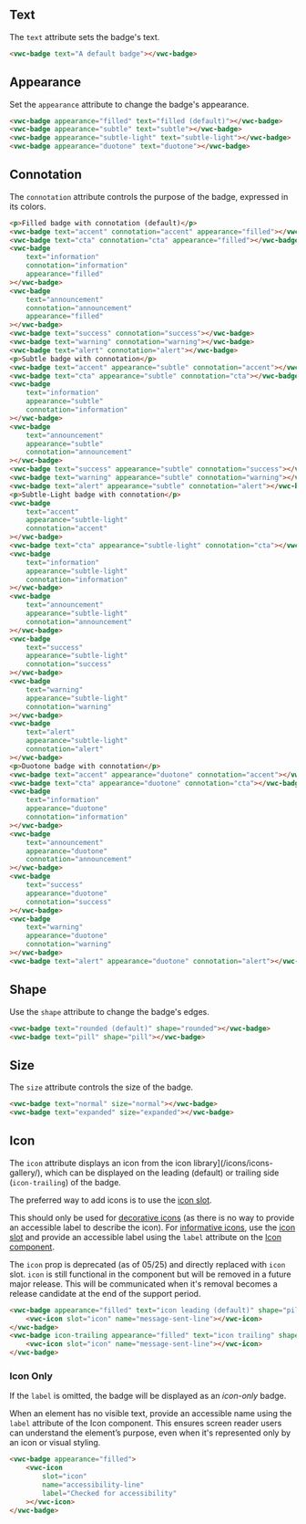 ## Text

The `text` attribute sets the badge's text.

```html preview
<vwc-badge text="A default badge"></vwc-badge>
```

## Appearance

Set the `appearance` attribute to change the badge's appearance.

```html preview
<vwc-badge appearance="filled" text="filled (default)"></vwc-badge>
<vwc-badge appearance="subtle" text="subtle"></vwc-badge>
<vwc-badge appearance="subtle-light" text="subtle-light"></vwc-badge>
<vwc-badge appearance="duotone" text="duotone"></vwc-badge>
```

## Connotation

The `connotation` attribute controls the purpose of the badge, expressed in its colors.

```html preview
<p>Filled badge with connotation (default)</p>
<vwc-badge text="accent" connotation="accent" appearance="filled"></vwc-badge>
<vwc-badge text="cta" connotation="cta" appearance="filled"></vwc-badge>
<vwc-badge
	text="information"
	connotation="information"
	appearance="filled"
></vwc-badge>
<vwc-badge
	text="announcement"
	connotation="announcement"
	appearance="filled"
></vwc-badge>
<vwc-badge text="success" connotation="success"></vwc-badge>
<vwc-badge text="warning" connotation="warning"></vwc-badge>
<vwc-badge text="alert" connotation="alert"></vwc-badge>
<p>Subtle badge with connotation</p>
<vwc-badge text="accent" appearance="subtle" connotation="accent"></vwc-badge>
<vwc-badge text="cta" appearance="subtle" connotation="cta"></vwc-badge>
<vwc-badge
	text="information"
	appearance="subtle"
	connotation="information"
></vwc-badge>
<vwc-badge
	text="announcement"
	appearance="subtle"
	connotation="announcement"
></vwc-badge>
<vwc-badge text="success" appearance="subtle" connotation="success"></vwc-badge>
<vwc-badge text="warning" appearance="subtle" connotation="warning"></vwc-badge>
<vwc-badge text="alert" appearance="subtle" connotation="alert"></vwc-badge>
<p>Subtle-Light badge with connotation</p>
<vwc-badge
	text="accent"
	appearance="subtle-light"
	connotation="accent"
></vwc-badge>
<vwc-badge text="cta" appearance="subtle-light" connotation="cta"></vwc-badge>
<vwc-badge
	text="information"
	appearance="subtle-light"
	connotation="information"
></vwc-badge>
<vwc-badge
	text="announcement"
	appearance="subtle-light"
	connotation="announcement"
></vwc-badge>
<vwc-badge
	text="success"
	appearance="subtle-light"
	connotation="success"
></vwc-badge>
<vwc-badge
	text="warning"
	appearance="subtle-light"
	connotation="warning"
></vwc-badge>
<vwc-badge
	text="alert"
	appearance="subtle-light"
	connotation="alert"
></vwc-badge>
<p>Duotone badge with connotation</p>
<vwc-badge text="accent" appearance="duotone" connotation="accent"></vwc-badge>
<vwc-badge text="cta" appearance="duotone" connotation="cta"></vwc-badge>
<vwc-badge
	text="information"
	appearance="duotone"
	connotation="information"
></vwc-badge>
<vwc-badge
	text="announcement"
	appearance="duotone"
	connotation="announcement"
></vwc-badge>
<vwc-badge
	text="success"
	appearance="duotone"
	connotation="success"
></vwc-badge>
<vwc-badge
	text="warning"
	appearance="duotone"
	connotation="warning"
></vwc-badge>
<vwc-badge text="alert" appearance="duotone" connotation="alert"></vwc-badge>
```

## Shape

Use the `shape` attribute to change the badge's edges.

```html preview
<vwc-badge text="rounded (default)" shape="rounded"></vwc-badge>
<vwc-badge text="pill" shape="pill"></vwc-badge>
```

## Size

The `size` attribute controls the size of the badge.

```html preview
<vwc-badge text="normal" size="normal"></vwc-badge>
<vwc-badge text="expanded" size="expanded"></vwc-badge>
```

## Icon

The `icon` attribute displays an icon from the icon library](/icons/icons-gallery/), which can be displayed on the leading (default) or trailing side (`icon-trailing`) of the badge.

The preferred way to add icons is to use the [icon slot](/components/badge/code/#icon-slot).

<vwc-note connotation="information" headline="Accessibility Tip">
	<vwc-icon slot="icon" name="accessibility-line"></vwc-icon>

This should only be used for [decorative icons](/components/icon/accessibility//#informative-vs-decorative-icons) (as there is no way to provide an accessible label to describe the icon). For [informative icons](/components/icon/accessibility//#informative-vs-decorative-icons), use the [icon slot](/components/badge/code/#icon-slot) and provide an accessible label using the `label` attribute on the [Icon component](/components/icon/code/#label).

</vwc-note>

<vwc-note connotation="warning" headline="Deprecated Prop: icon">
	<vwc-icon slot="icon" name="warning-line" label="Warning:"></vwc-icon>

The `icon` prop is deprecated (as of 05/25) and directly replaced with `icon` slot. `icon` is still functional in the component but will be removed in a future major release. This will be communicated when it's removal becomes a release candidate at the end of the support period.

</vwc-note>

```html preview
<vwc-badge appearance="filled" text="icon leading (default)" shape="pill">
	<vwc-icon slot="icon" name="message-sent-line"></vwc-icon>
</vwc-badge>
<vwc-badge icon-trailing appearance="filled" text="icon trailing" shape="pill">
	<vwc-icon slot="icon" name="message-sent-line"></vwc-icon>
</vwc-badge>
```

### Icon Only

If the `label` is omitted, the badge will be displayed as an _icon-only_ badge.

<vwc-note connotation="information" headline="Accessibility Tip">
	<vwc-icon slot="icon" name="accessibility-line"></vwc-icon>

When an element has no visible text, provide an accessible name using the <nobr><code>label</code></nobr> attribute of the Icon component. This ensures screen reader users can understand the element’s purpose, even when it's represented only by an icon or visual styling.

</vwc-note>

```html preview
<vwc-badge appearance="filled">
	<vwc-icon
		slot="icon"
		name="accessibility-line"
		label="Checked for accessibility"
	></vwc-icon>
</vwc-badge>
```
